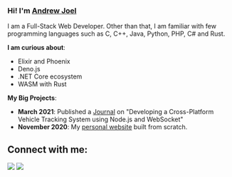 ### Hi! I'm [Andrew Joel](https://andrew-joel.com)

I am a Full-Stack Web Developer. Other than that, I am familiar with few programming languages such as C, C++, Java, Python, PHP, C# and Rust.

**I am curious about**:
- Elixir and Phoenix 
- Deno.js
- .NET Core ecosystem
- WASM with Rust

**My Big Projects**:
- **March 2021**: Published a [Journal]() on "Developing a Cross-Platform Vehicle Tracking System using Node.js and WebSocket"
- **November 2020**: My [personal website](https://andrew-joel.com) built from scratch.

## Connect with me:

<p align = "center">

[<img src ="https://img.shields.io/badge/website-%23.svg?&style=for-the-badge&logo=www&logoColor=white%22&color=black">](https://andrew-joel.com)
[<img src="https://img.shields.io/badge/linkedin-%2312100E.svg?&style=for-the-badge&logo=linkedin&logoColor=white&color=black" />](https://www.linkedin.com/in/andrew-joel-440a72152/)
</p>
